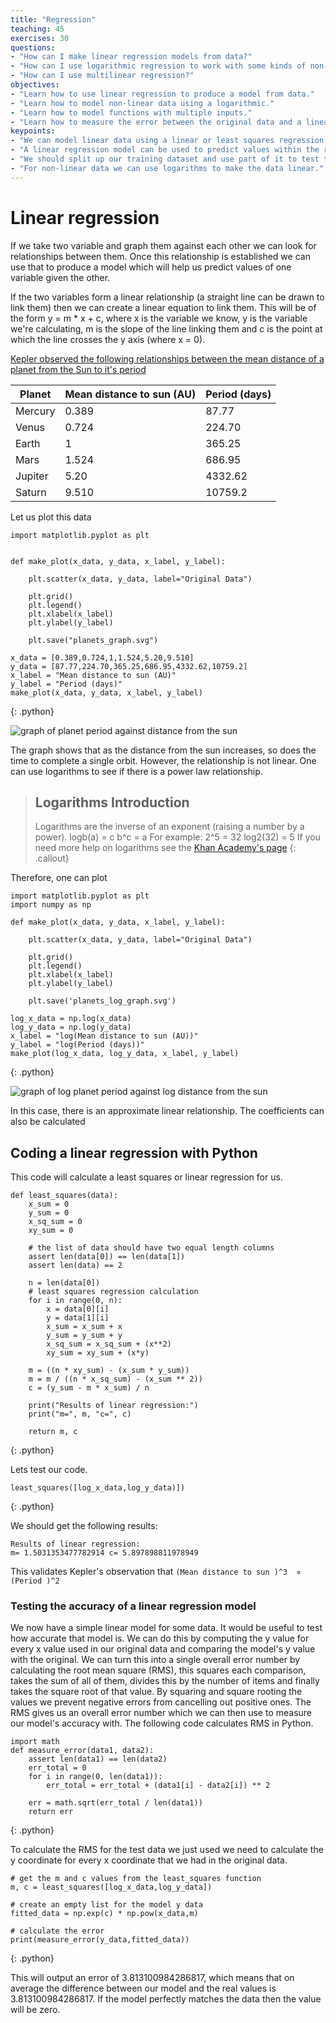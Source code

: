 ```yaml
---
title: "Regression"
teaching: 45
exercises: 30
questions:
- "How can I make linear regression models from data?"
- "How can I use logarithmic regression to work with some kinds of non-linear data?"
- "How can I use multilinear regression?"
objectives:
- "Learn how to use linear regression to produce a model from data."
- "Learn how to model non-linear data using a logarithmic."
- "Learn how to model functions with multiple inputs."
- "Learn how to measure the error between the original data and a linear model." 
keypoints:
- "We can model linear data using a linear or least squares regression."
- "A linear regression model can be used to predict values within the range of validity."
- "We should split up our training dataset and use part of it to test the model."
- "For non-linear data we can use logarithms to make the data linear."
---
```


# Linear regression

If we take two variable and graph them against each other we can look for relationships between them. Once this relationship is established we can use that to produce a model which will help us predict values of one variable given the other. 

If the two variables form a linear relationship (a straight line can be drawn to link them) then we can create a linear equation to link them. This will be of the form y = m * x + c, where x is the variable we know, y is the variable we're calculating, m is the slope of the line linking them and c is the point at which the line crosses the y axis (where x = 0). 

[Kepler observed the following relationships between the mean distance of a planet from the Sun to it's period](https://en.wikipedia.org/wiki/Kepler%27s_laws_of_planetary_motion)

| Planet  |	Mean distance to sun (AU) |	Period (days) |
|--       | --                        |--             |
| Mercury |	0.389                     |	87.77         |
| Venus 	| 0.724 	                  | 224.70        | 	
| Earth 	| 1 	                      | 365.25        |	
| Mars 	  | 1.524 	                  | 686.95        |
| Jupiter |	5.20 	                    | 4332.62       |
| Saturn 	| 9.510 	                  | 10759.2       |

Let us plot this data

~~~
import matplotlib.pyplot as plt


def make_plot(x_data, y_data, x_label, y_label):

    plt.scatter(x_data, y_data, label="Original Data")
    
    plt.grid()
    plt.legend()
    plt.xlabel(x_label)
    plt.ylabel(y_label)

    plt.save("planets_graph.svg")
    
x_data = [0.389,0.724,1,1.524,5.20,9.510]
y_data = [87.77,224.70,365.25,686.95,4332.62,10759.2]
x_label = "Mean distance to sun (AU)"
y_label = "Period (days)"
make_plot(x_data, y_data, x_label, y_label)

~~~
{: .python}

![graph of planet period against distance from the sun](../fig/planets_graph.svg)

The graph shows that as the distance from the sun increases, so does the time to complete a single orbit.
However, the relationship is not linear.  One can use logarithms to see if there is a power law 
relationship.

> ## Logarithms Introduction
> Logarithms are the inverse of an exponent (raising a number by a power). 
> logb(a) = c 
> b^c = a
> For example:
> 2^5 = 32
> log2(32) = 5
> If you need more help on logarithms see the [Khan Academy's page](https://www.khanacademy.org/math/algebra2/exponential-and-logarithmic-functions/introduction-to-logarithms/a/intro-to-logarithms)
> {: .callout}

Therefore, one can plot

~~~
import matplotlib.pyplot as plt
import numpy as np

def make_plot(x_data, y_data, x_label, y_label):

    plt.scatter(x_data, y_data, label="Original Data")
    
    plt.grid()
    plt.legend()
    plt.xlabel(x_label)
    plt.ylabel(y_label)

    plt.save('planets_log_graph.svg')
    
log_x_data = np.log(x_data)
log_y_data = np.log(y_data)
x_label = "log(Mean distance to sun (AU))"
y_label = "log(Period (days))"
make_plot(log_x_data, log_y_data, x_label, y_label)

~~~
{: .python}

![graph of log planet period against log distance from the sun](../fig/planets_log_graph.svg)

In this case, there is an approximate linear relationship. The coefficients can also be calculated

## Coding a linear regression with Python 
This code will calculate a least squares or linear regression for us.

~~~
def least_squares(data):
    x_sum = 0
    y_sum = 0
    x_sq_sum = 0
    xy_sum = 0

    # the list of data should have two equal length columns
    assert len(data[0]) == len(data[1])
    assert len(data) == 2

    n = len(data[0])
    # least squares regression calculation
    for i in range(0, n):
        x = data[0][i]
        y = data[1][i]
        x_sum = x_sum + x
        y_sum = y_sum + y
        x_sq_sum = x_sq_sum + (x**2)
        xy_sum = xy_sum + (x*y)

    m = ((n * xy_sum) - (x_sum * y_sum))
    m = m / ((n * x_sq_sum) - (x_sum ** 2))
    c = (y_sum - m * x_sum) / n

    print("Results of linear regression:")
    print("m=", m, "c=", c)

    return m, c
~~~
{: .python}

Lets test our code.

~~~
least_squares([log_x_data,log_y_data)])
~~~
{: .python}

We should get the following results:

~~~
Results of linear regression:
m= 1.5031353477782914 c= 5.897898811978949
~~~

This validates Kepler's observation that `(Mean distance
to sun )^3 	∝ (Period )^2` 

### Testing the accuracy of a linear regression model

We now have a simple linear model for some data. It would be useful to test how accurate that model is. We can do this by computing the y value for every x value used in our original data and comparing the model's y value with the original. We can turn this into a single overall error number by calculating the root mean square (RMS), this squares each comparison, takes the sum of all of them, divides this by the number of items and finally takes the square root of that value. By squaring and square rooting the values we prevent negative errors from cancelling out positive ones. The RMS gives us an overall error number which we can then use to measure our model's accuracy with. The following code calculates RMS in Python. 

~~~
import math
def measure_error(data1, data2):
    assert len(data1) == len(data2)
    err_total = 0
    for i in range(0, len(data1)):
        err_total = err_total + (data1[i] - data2[i]) ** 2

    err = math.sqrt(err_total / len(data1))
    return err
~~~
{: .python}


To calculate the RMS for the test data we just used we need to calculate the y coordinate for every x coordinate that we had in the original data. 

~~~
# get the m and c values from the least_squares function
m, c = least_squares([log_x_data,log_y_data])

# create an empty list for the model y data
fitted_data = np.exp(c) * np.pow(x_data,m)

# calculate the error
print(measure_error(y_data,fitted_data))
~~~
{: .python}

This will output an error of 3.813100984286817, which means that on average the difference between our model and the real values is 3.813100984286817. If the model perfectly matches the data then the value will be zero.



